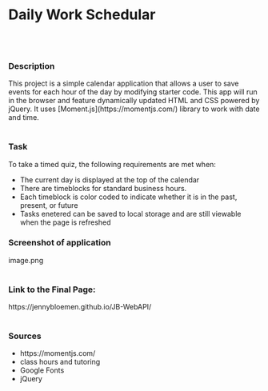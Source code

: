 <h1>Daily Work Schedular</h1>
<br><br>
<h3>Description</h3>
This project is a simple calendar application that allows a user to save events for each hour of the day by modifying starter code. This app will run in the browser and feature dynamically updated HTML and CSS powered by jQuery.  It uses [Moment.js](https://momentjs.com/) library to work with date and time. 
<br><br>
<h3>Task</h3>
To take a timed quiz, the following requirements are met when:
<ul>
  <li>The current day is displayed at the top of the calendar</li>
  <li>There are timeblocks for standard business hours.</li>
  <li>Each timeblock is color coded to indicate whether it is in the past, present, or future</li>
  <li>Tasks enetered can be saved to local storage and are still viewable when the page is refreshed</li>
</ul>
<h3>Screenshot of application</h3>
image.png
<br><br>
<h3>Link to the Final Page:</h3>
https://jennybloemen.github.io/JB-WebAPI/
<br><br>
<h3>Sources</h3>
<ul>
  <li> https://momentjs.com/</li>
  <li> class hours and tutoring</li>
  <li> Google Fonts</li>
  <li> jQuery</li>
 </ul>
